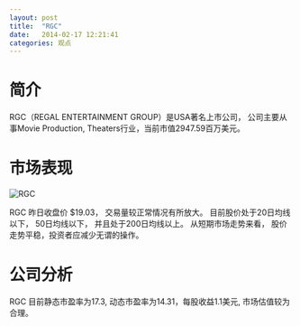 ```yaml
---
layout: post
title:  "RGC"
date:   2014-02-17 12:21:41
categories: 观点
---
```


# 简介
RGC（REGAL ENTERTAINMENT GROUP）是USA著名上市公司，
公司主要从事Movie Production, Theaters行业，当前市值2947.59百万美元。

# 市场表现

![RGC](http://finviz.com/chart.ashx?t=RGC&ty=c&ta=1&p=d&s=l)

RGC 昨日收盘价 $19.03，
交易量较正常情况有所放大。
目前股价处于20日均线以下，
50日均线以下，
并且处于200日均线以上。
从短期市场走势来看，
股价走势平稳，投资者应减少无谓的操作。

# 公司分析
RGC 目前静态市盈率为17.3, 动态市盈率为14.31，每股收益1.1美元,
市场估值较为合理。
